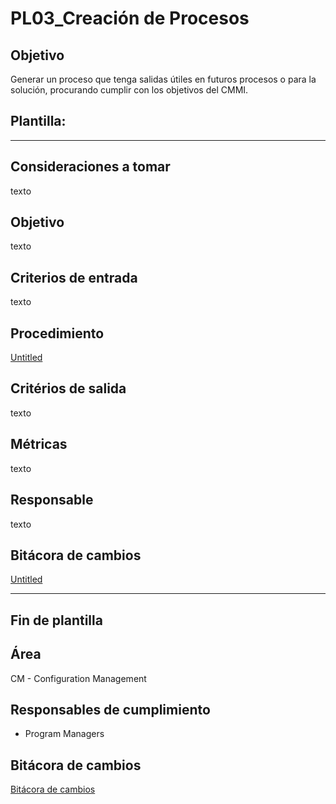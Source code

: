 # PL03_Creación de Procesos

## Objetivo[](https://ace-software-development.github.io/Manual-de-Operaciones/docs/Plantillas/PL03_Creaci%C3%B3n%20de%20Procesos#objetivo)

Generar un proceso que tenga salidas útiles en futuros procesos o para la solución, procurando cumplir con los objetivos del CMMI.

## Plantilla:

---

## **Consideraciones a tomar**

texto

## **Objetivo**

texto

## **Criterios de entrada**

texto

## **Procedimiento**

[Untitled](PL03_Creacio%CC%81n%20de%20Procesos%205213d4ff6e93472fa1f37d3651463782/Untitled%20Database%202c75c031c23a4b1d999e4ad99414f16a.csv)

## **Critérios de salida**

texto

## **Métricas**

texto

## **Responsable**

texto

## Bitácora de cambios

[Untitled](PL03_Creacio%CC%81n%20de%20Procesos%205213d4ff6e93472fa1f37d3651463782/Untitled%20Database%20f9402437cc0c4cccb340c1ee741d8ac5.csv)

---

## Fin de plantilla

## Área[](https://ace-software-development.github.io/Manual-de-Operaciones/docs/Plantillas/PL03_Creaci%C3%B3n%20de%20Procesos#%C3%A1rea)

CM - Configuration Management

## Responsables de cumplimiento[](https://ace-software-development.github.io/Manual-de-Operaciones/docs/Plantillas/PL03_Creaci%C3%B3n%20de%20Procesos#responsables-de-cumplimiento)

- Program Managers

## Bitácora de cambios

[Bitácora de cambios](PL03_Creacio%CC%81n%20de%20Procesos%205213d4ff6e93472fa1f37d3651463782/Bita%CC%81cora%20de%20cambios%204cc057cae1874b4fa601f18ef0babcfc.csv)